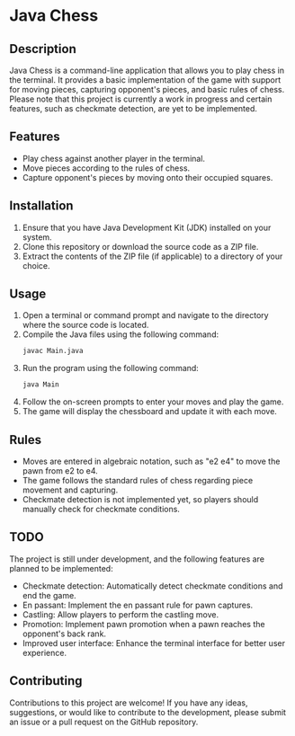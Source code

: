 # Java Chess

## Description
Java Chess is a command-line application that allows you to play chess in the terminal. It provides a basic implementation of the game with support for moving pieces, capturing opponent's pieces, and basic rules of chess. Please note that this project is currently a work in progress and certain features, such as checkmate detection, are yet to be implemented.

## Features
- Play chess against another player in the terminal.
- Move pieces according to the rules of chess.
- Capture opponent's pieces by moving onto their occupied squares.

## Installation
1. Ensure that you have Java Development Kit (JDK) installed on your system.
2. Clone this repository or download the source code as a ZIP file.
3. Extract the contents of the ZIP file (if applicable) to a directory of your choice.

## Usage
1. Open a terminal or command prompt and navigate to the directory where the source code is located.
2. Compile the Java files using the following command:
    ```bash
    javac Main.java
    ```
3. Run the program using the following command:
    ```bash
    java Main
    ```
4. Follow the on-screen prompts to enter your moves and play the game.
5. The game will display the chessboard and update it with each move.

## Rules
- Moves are entered in algebraic notation, such as "e2 e4" to move the pawn from e2 to e4.
- The game follows the standard rules of chess regarding piece movement and capturing.
- Checkmate detection is not implemented yet, so players should manually check for checkmate conditions.

## TODO
The project is still under development, and the following features are planned to be implemented:

- Checkmate detection: Automatically detect checkmate conditions and end the game.
- En passant: Implement the en passant rule for pawn captures.
- Castling: Allow players to perform the castling move.
- Promotion: Implement pawn promotion when a pawn reaches the opponent's back rank.
- Improved user interface: Enhance the terminal interface for better user experience.

## Contributing
Contributions to this project are welcome! If you have any ideas, suggestions, or would like to contribute to the development, please submit an issue or a pull request on the GitHub repository.
